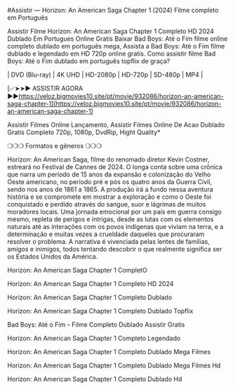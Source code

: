 #Assistir — Horizon: An American Saga Chapter 1 (2024) Filme completo em Português

Assistir Filme Horizon: An American Saga Chapter 1 Completo HD 2024 Dublado Em Portugues Online Gratis Baixar Bad Boys: Até o Fim filme online completo dublado em português mega, Assista a Bad Boys: Até o Fim filme dublado e legendado em HD 720p online gratis. Como assistir filme Bad Boys: Até o Fim dublado em português topflix de graça?

| DVD (Blu-ray) | 4K UHD | HD-2080p | HD-720p | SD-480p | MP4 |

 [✅➤➤► ASSISTIR AGORA ►►https://veloz.bigmovies10.site/pt/movie/932086/horizon-an-american-saga-chapter-1](https://veloz.bigmovies10.site/pt/movie/932086/horizon-an-american-saga-chapter-1)

Assistir Filmes Online Lançamento, Assistir Filmes Online De Acao Dublado Gratis Completo 720p, 1080p, DvdRip, Hight Quality*

❍❍❍ Formatos e gêneros ❍❍❍

Horizon: An American Saga, filme do renomado diretor Kevin Costner, estreará no Festival de Cannes de 2024. O longa conta sobre uma crônica que narra um período de 15 anos da expansão e colonização do Velho Oeste americano, no período pré e pós os quatro anos da Guerra Civil, sendo nos anos de 1861 a 1865. A produção irá a fundo nessa aventura história e se compromete em mostrar a exploração e como o Oeste foi conquistado e perdido através do sangue, suor e lágrimas de muitos moradores locais. Uma jornada emocional por um país em guerra consigo mesmo, repleta de perigos e intrigas, desde as lutas com os elementos naturais até as interações com os povos indígenas que viviam na terra, e a determinação e muitas vezes a crueldade daqueles que procuraram resolver o problema. A narrativa é vivenciada pelas lentes de famílias, amigos e inimigos, todos tentando descobrir o que realmente significa ser os Estados Unidos da América.

Horizon: An American Saga Chapter 1 CompletO

Horizon: An American Saga Chapter 1 Completo HD 2024

Horizon: An American Saga Chapter 1 Completo Dublado

Horizon: An American Saga Chapter 1 Completo Dublado Topflix

Bad Boys: Até o Fim – Filme Completo Dublado Assistir Gratis

Horizon: An American Saga Chapter 1 Completo Legendado

Horizon: An American Saga Chapter 1 Completo Dublado Mega Filmes

Horizon: An American Saga Chapter 1 Completo Dublado Mega Filmes Hd

Horizon: An American Saga Chapter 1 Completo Dublado Hd
